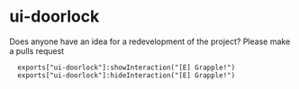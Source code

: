 # ui-doorlock

Does anyone have an idea for a redevelopment of the project?
Please make a pulls request

      exports["ui-doorlock"]:showInteraction("[E] Grapple!")
      exports["ui-doorlock"]:hideInteraction("[E] Grapple!")
